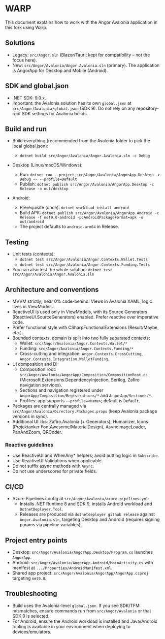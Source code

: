 # WARP

This document explains how to work with the Angor Avalonia application in this fork using Warp.

## Solutions
- Legacy: `src/Angor.sln` (Blazor/Tauri; kept for compatibility – not the focus here).
- New: `src/Angor/Avalonia/Angor.Avalonia.sln` (primary). The application is AngorApp for Desktop and Mobile (Android).

## SDK and global.json
- .NET SDK: 9.0.x.
- Important: the Avalonia solution has its own `global.json` at `src/Angor/Avalonia/global.json` (SDK 9). Do not rely on any repository-root SDK settings for Avalonia builds.

## Build and run
- Build everything (recommended from the Avalonia folder to pick the local global.json):
  - `dotnet build src/Angor/Avalonia/Angor.Avalonia.sln -c Debug`

- Desktop (Linux/macOS/Windows):
  - Run: `dotnet run --project src/Angor/Avalonia/AngorApp.Desktop -c Debug -- --profile=Default`
  - Publish: `dotnet publish src/Angor/Avalonia/AngorApp.Desktop -c Release -o out/desktop`

- Android:
  - Prerequisite (once): `dotnet workload install android`
  - Build APK: `dotnet publish src/Angor/Avalonia/AngorApp.Android -c Release -f net9.0-android -p:AndroidPackageFormat=apk -o out/android`
  - The project defaults to `android-arm64` in Release.

## Testing
- Unit tests (contexts):
  - `dotnet test src/Angor/Avalonia/Angor.Contexts.Wallet.Tests`
  - `dotnet test src/Angor/Avalonia/Angor.Contexts.Funding.Tests`
- You can also test the whole solution: `dotnet test src/Angor/Avalonia/Angor.Avalonia.sln`

## Architecture and conventions
- MVVM strictly; near 0% code-behind. Views in Avalonia XAML; logic lives in ViewModels.
- ReactiveUI is used only in ViewModels, with its Source Generators (ReactiveUI.SourceGenerators) enabled. Prefer reactive over imperative code.
- Prefer functional style with CSharpFunctionalExtensions (Result/Maybe, etc.).
- Bounded contexts: domain is split into two fully separated contexts:
  - Wallet: `src/Angor/Avalonia/Angor.Contexts.Wallet/*`
  - Funding: `src/Angor/Avalonia/Angor.Contexts.Funding/*`
  - Cross-cutting and integration: `Angor.Contexts.CrossCutting`, `Angor.Contexts.Integration.WalletFunding`.
- UI composition and DI:
  - Composition root: `src/Angor/Avalonia/AngorApp/Composition/CompositionRoot.cs` (Microsoft.Extensions.DependencyInjection, Serilog, Zafiro navigation services).
  - Sections and navigation registered under `AngorApp/Composition/Registrations/*` and `AngorApp/Sections/*`.
  - Profiles: app supports `--profile=<name>`; default is `Default`.
- Packages are centrally managed via `src/Angor/Avalonia/Directory.Packages.props` (keep Avalonia package versions in sync).
- Additional UI libs: Zafiro.Avalonia (+ Generators), Humanizer, Icons (Projektanker FontAwesome/MaterialDesign), AsyncImageLoader, PanAndZoom, QRCoder.

### Reactive guidelines
- Use ReactiveUI and WhenAny* helpers; avoid putting logic in `Subscribe`.
- Use ReactiveUI Validations when applicable.
- Do not suffix async methods with `Async`.
- Do not use underscores for private fields.

## CI/CD
- Azure Pipelines config at `src/Angor/Avalonia/azure-pipelines.yml`:
  - Installs .NET Runtime 8 and SDK 9, installs Android workload and `DotnetDeployer.Tool`.
  - Releases are produced via `dotnetdeployer github release` against `Angor.Avalonia.sln`, targeting Desktop and Android (requires signing params via pipeline variables).

## Project entry points
- Desktop: `src/Angor/Avalonia/AngorApp.Desktop/Program.cs` launches `AngorApp`.
- Android: `src/Angor/Avalonia/AngorApp.Android/MainActivity.cs` with manifest at `.../Properties/AndroidManifest.xml`.
- Shared app project: `src/Angor/Avalonia/AngorApp/AngorApp.csproj` targeting `net9.0`.

## Troubleshooting
- Build uses the Avalonia-level `global.json`. If you see SDK/TFM mismatches, ensure commands run from `src/Angor/Avalonia` or that SDK 9 is selected.
- For Android, ensure the Android workload is installed and Java/Android tooling is available in your environment when deploying to devices/emulators.
